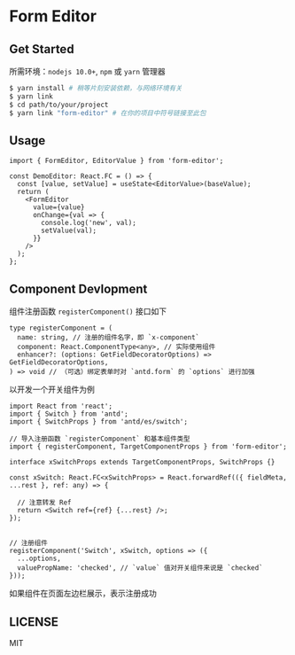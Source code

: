 # Form Editor

## Get Started

所需环境：`nodejs 10.0+`, `npm` 或 `yarn` 管理器

```bash
$ yarn install # 稍等片刻安装依赖，与网络环境有关
$ yarn link
$ cd path/to/your/project
$ yarn link "form-editor" # 在你的项目中符号链接至此包
```

## Usage

```tsx
import { FormEditor, EditorValue } from 'form-editor';

const DemoEditor: React.FC = () => {
  const [value, setValue] = useState<EditorValue>(baseValue);
  return (
    <FormEditor
      value={value}
      onChange={val => {
        console.log('new', val);
        setValue(val);
      }}
    />
  );
};
```

## Component Devlopment

组件注册函数 `registerComponent()` 接口如下
```tsx
type registerComponent = (
  name: string, // 注册的组件名字，即 `x-component`
  component: React.ComponentType<any>, // 实际使用组件
  enhancer?: (options: GetFieldDecoratorOptions) => GetFieldDecoratorOptions,
) => void // （可选）绑定表单时对 `antd.form` 的 `options` 进行加强
```

以开发一个开关组件为例

```tsx
import React from 'react';
import { Switch } from 'antd';
import { SwitchProps } from 'antd/es/switch';

// 导入注册函数 `registerComponent` 和基本组件类型
import { registerComponent, TargetComponentProps } from 'form-editor';

interface xSwitchProps extends TargetComponentProps, SwitchProps {}

const xSwitch: React.FC<xSwitchProps> = React.forwardRef(({ fieldMeta, ...rest }, ref: any) => {

  // 注意转发 Ref 
  return <Switch ref={ref} {...rest} />;
});


// 注册组件
registerComponent('Switch', xSwitch, options => ({
  ...options,
  valuePropName: 'checked', // `value` 值对开关组件来说是 `checked`
}));
```

如果组件在页面左边栏展示，表示注册成功

## LICENSE

MIT
